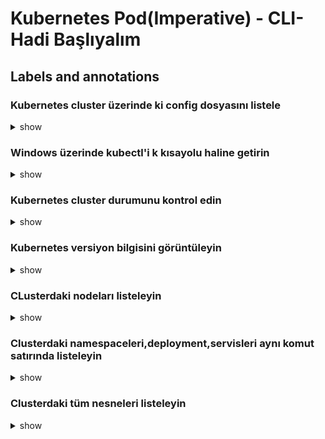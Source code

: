 # Kubernetes Pod(Imperative) - CLI- Hadi Başlıyalım

## Labels and annotations

### Kubernetes cluster üzerinde ki config dosyasını listele

<details><summary>show</summary>
<p>

```bash
kubectl run nginx1 --image=nginx --restart=Never --labels=app=v1
```

</p>
</details>

### Windows üzerinde kubectl'i k kısayolu haline getirin

<details><summary>show</summary>
<p>

```bash
kubectl get po --show-labels
```

</p>
</details>

### Kubernetes cluster durumunu kontrol edin

<details><summary>show</summary>
<p>

```bash
kubectl get po --show-labels
```

</p>
</details>

### Kubernetes versiyon bilgisini görüntüleyin

<details><summary>show</summary>
<p>

```bash
kubectl get po --show-labels
```

</p>
</details>

### CLusterdaki nodeları listeleyin

<details><summary>show</summary>
<p>

```bash
kubectl get po --show-labels
```

</p>
</details>

### Clusterdaki namespaceleri,deployment,servisleri aynı komut satırında listeleyin

<details><summary>show</summary>
<p>

```bash
kubectl get po --show-labels
```

</p>
</details>

### Clusterdaki tüm nesneleri listeleyin

<details><summary>show</summary>
<p>

```bash
kubectl get po --show-labels
```

</p>
</details>


